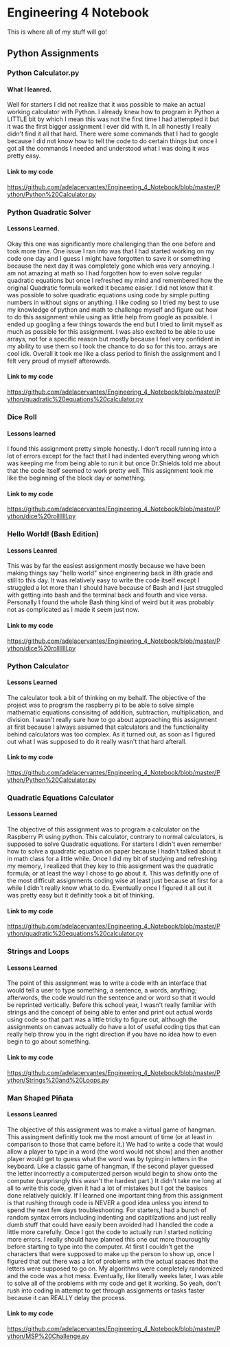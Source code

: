 # Engineering 4 Notebook 
This is where all of my stuff will go!

## Python Assignments

### Python Calculator.py

#### What I leanred. 
Well for starters I did not realize that it was possible to make an actual working calculator with Python. I already knew how to program in Python a LITTLE bit by which I mean this was not the first time I had attempted it but it was the first bigger assignment I ever did with it. In all honestly I really didn't find it all that hard. There were some commands that I had to google because I did not know how to tell the code to do certain things but once I got all the commands I needed and understood what I was doing it was pretty easy. 

#### Link to my code
https://github.com/adelacervantes/Engineering_4_Notebook/blob/master/Python/Python%20Calculator.py

### Python Quadratic Solver

#### Lessons Learned.
Okay this one was significantly more challenging than the one before and took more time. One issue I ran into was that I had started working on my code one day and I guess I might have forgotten to save it or something because the next day it was completely gone which was very annoying. I am not amazing at math so I had forgotten how to even solve regular quadratic equations but once I refreshed my mind and remembered how the original Quadratic formula worked it became easier. I did not know that it was possible to solve quadratic equations using code by simple putting numbers in without signs or anything. I like coding so I tried my best to use my knowledge of python and math to challenge myself and figure out how to do this assignment while using as little help from google as possible. I ended up googling a few things towards the end but I tried to limit myself as much as possible for this assignment. I was also excited to be able to use arrays, not for a specific reason but mostly because I feel very confident in my ability to use them so I took the chance to do so for this too. arrays are cool idk. Overall it took me like a class period to finish the assignment and I felt very proud of myself afterowrds. 

#### Link to my code 
https://github.com/adelacervantes/Engineering_4_Notebook/blob/master/Python/quadratic%20equations%20calculator.py

### Dice Roll 

#### Lessons learned
I found this assignment pretty simple honestly. I don't recall running into a lot of errors except for the fact that I had indented everything wrong which was keeping me from being able to run it but once Dr.Shields told me about that the code itself seemed to work pretty well. This assignment took me like the beginning of the block day or something. 

#### Link to my code 
https://github.com/adelacervantes/Engineering_4_Notebook/blob/master/Python/dice%20rolllllll.py

### Hello World! (Bash Edition) 

#### Lessons Leanred 
This was by far the easiest assignment mostly because we have been making things say "hello world" since engineering back in 8th grade and still to this day. It was relatively easy to write the code itself except I struggled a lot more than I should have because of Bash and I just struggled with getting into bash and the terminal back and fourth and vice versa. Personally I found the whole Bash thing kind of weird but it was probably not as complicated as I made it seem just now. 

#### Link to my code
https://github.com/adelacervantes/Engineering_4_Notebook/blob/master/Python/dice%20rolllllll.py

### Python Calculator

#### Lessons Learned
The calculator took a bit of thinking on my behalf. The objective of the project was to program the raspberry pi to be able to solve simple mathematic equations consisitng of addition, subtraction, multiplication, and division. I wasn't really sure how to go about approaching this assignment at first because I always assumed that calculators and the functionality behind calculators was too complex. As it turned out, as soon as I figured out what I was supposed to do it really wasn't that hard afterall.

#### Link to my code
https://github.com/adelacervantes/Engineering_4_Notebook/blob/master/Python/Python%20Calculator.py

### Quadratic Equations Calculator

#### Lessons Learned
The objective of this assignment was to program a calculator on the Raspberry Pi using python. This calculator, contrary to normal calculators, is supposed to solve Quadratic equations. For starters I didn't even remember how to solve a quadratic equation on paper because I hadn't talked about it in math class for a little while. Once I did my bit of studying and refreshing my memory, I realized that they key to this assignment was the quadratic formula; or at least the way I chose to go about it. This was definitly one of the most difficult assignments coding wise at least just because at first for a while I didn't really know what to do. Eventually once I figured it all out it was pretty easy but it definitly took a bit of thinking.

#### Link to my code
https://github.com/adelacervantes/Engineering_4_Notebook/blob/master/Python/quadratic%20equations%20calculator.py

### Strings and Loops

#### Lessons Learned
The point of this assignment was to write a code with an interface that would tell a user to type something, a sentence, a words, anything; afterwords, the code would run the sentence and or word so that it would be reprinted vertically. Before this school year, I wasn't really familiar with strings and the concept of being able to enter and print out actual words using code so that part was a little tricky to figure out, although the assignments on canvas actually do have a lot of useful coding tips that can really help throw you in the right direction if you have no idea how to even begin to go about something. 

#### Link to my code
https://github.com/adelacervantes/Engineering_4_Notebook/blob/master/Python/Strings%20and%20Loops.py

### Man Shaped Piñata

#### Lessons Leanred
The objective of this assignment was to make a virtual game of hangman. This assingment definitly took me the most amount of time (or at least in comparison to those that came before it.) We had to write a code that would allow a player to type in a word (the word would not show) and then another player would get to guess what the word was by typing in letters in the keyboard. Like a classic game of hangman, if the second player guessed the letter incorrectly a computerized person would begin to show onto the computer (surprisngly this wasn't the hardest part.) It didn't take me long at all to write this code, given it had a lot of mistakes but I got the basiscs done relatively quickly. If I learned one important thing from this assignment is that rushing through code is NEVER a good idea unless you intend to spend the next few days troubleshooting. For starters,I had a bunch of random syntax errors including indenting and capitilzations and just really dumb stuff that could have easily been avoided had I handled the code a little more carefully. Once I got the code to actually run I started noticing more errors. I really should have planned this one out more thouroughly before starting to type into the computer. At first I couldn't get the characters that were supposed to make up the person to show up, once I figured that out there was a lot of problems with the actual spaces that the letters were supposed to go on. My algorithms were completely randomized and the code was a hot mess. Eventually, like literally weeks later, I was able to solve all of the problems with my code and get it working. So yeah, don't rush into coding in attempt to get through assignments or tasks faster because it can REALLY delay the process. 

#### Link to my code
https://github.com/adelacervantes/Engineering_4_Notebook/blob/master/Python/MSP%20Challenge.py
